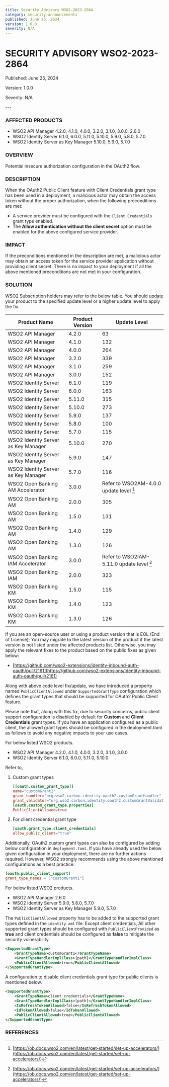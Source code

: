 ```yaml
---
title: Security Advisory WSO2-2023-2864
category: security-announcements
published: June 25, 2024
version: 1.0.0
severity: N/A
---
```


# SECURITY ADVISORY WSO2-2023-2864

<p class="doc-info">Published: June 25, 2024</p>
<p class="doc-info">Version: 1.0.0</p>
<p class="doc-info">Severity: N/A</p>
---

### AFFECTED PRODUCTS
* WSO2 API Manager 4.2.0, 4.1.0, 4.0.0, 3.2.0, 3.1.0, 3.0.0, 2.6.0
* WSO2 Identity Server 6.1.0, 6.0.0, 5.11.0, 5.10.0, 5.9.0, 5.8.0, 5.7.0
* WSO2 Identity Server as Key Manager 5.10.0, 5.9.0, 5.7.0 


### OVERVIEW
Potential insecure authorization configuration in the OAuth2 flow.


### DESCRIPTION
When the OAuth2 Public Client feature with Client Credentials grant type has been used in a deployment, a malicious actor may obtain the access token without the proper authorization, when the following preconditions are met:

* A service provider must be configured with the `Client Credentials` grant type enabled.
* The **Allow authentication without the client secret** option must be enabled for the above configured service provider. 

### IMPACT
If the preconditions mentioned in the description are met, a malicious actor may obtain an access token for the service provider application without providing client secret. There is no impact to your deployment if all the above mentioned preconditions are not met in your configuration.

### SOLUTION

WSO2 Subscription holders may refer to the below table. You should [update](https://wso2.com/updates/) your product to the specified update level or a higher update level to apply the fix.


| Product Name                        | Product Version | Update Level                             |
| ----------------------------------- | --------------- | ---------------------------------------- |
| WSO2 API Manager                    | 4.2.0           | 63                                       |
| WSO2 API Manager                    | 4.1.0           | 132                                      |
| WSO2 API Manager                    | 4.0.0           | 264                                      |
| WSO2 API Manager                    | 3.2.0           | 339                                      |
| WSO2 API Manager                    | 3.1.0           | 259                                      |
| WSO2 API Manager                    | 3.0.0           | 152                                      |
| WSO2 Identity Server                | 6.1.0           | 119                                      |
| WSO2 Identity Server                | 6.0.0           | 163                                      |
| WSO2 Identity Server                | 5.11.0          | 315                                      |
| WSO2 Identity Server                | 5.10.0          | 273                                      |
| WSO2 Identity Server                | 5.9.0           | 137                                      |
| WSO2 Identity Server                | 5.8.0           | 100                                      |
| WSO2 Identity Server                | 5.7.0           | 115                                      |
| WSO2 Identity Server as Key Manager | 5.10.0          | 270                                      |
| WSO2 Identity Server as Key Manager | 5.9.0           | 147                                      |
| WSO2 Identity Server as Key Manager | 5.7.0           | 116                                      |
| WSO2 Open Banking AM Accelerator    | 3.0.0           | Refer to WSO2AM-4.0.0 update level [^1]  |
| WSO2 Open Banking AM                | 2.0.0           | 305                                      |
| WSO2 Open Banking AM                | 1.5.0           | 131                                      |
| WSO2 Open Banking AM                | 1.4.0           | 129                                      |
| WSO2 Open Banking AM                | 1.3.0           | 126                                      |
| WSO2 Open Banking IAM Accelerator   | 3.0.0           | Refer to WSO2IAM-5.11.0 update level [^1]|
| WSO2 Open Banking IAM               | 2.0.0           | 323                                      |
| WSO2 Open Banking KM                | 1.5.0           | 115                                      |
| WSO2 Open Banking KM                | 1.4.0           | 123                                      |
| WSO2 Open Banking KM                | 1.3.0           | 126                                      |


If you are an open-source user or using a product version that is EOL (End of License); You may migrate to the latest version of the product if the latest version is not listed under the affected products list. Otherwise, you may apply the relevant fixes to the product based on the public fixes as given below:

* [https://github.com/wso2-extensions/identity-inbound-auth-oauth/pull/2161](https://github.com/wso2-extensions/identity-inbound-auth-oauth/pull/2161)


Along with above code level fix/update, we have introduced a property named `PublicClientAllowed` under `SupportedGrantType` configuration which defines the grant types that should be supported for OAuth2 Public Client feature.

Please note that, along with this fix, due to security concerns, public client support configuration is disabled by default for **Custom** and **Client Credentials** grant types. If you have an application configured as a public client, the allowed grant types should be configured in the deployment.toml as follows to avoid any negative impacts to your use cases.

For below listed WSO2 products.

* WSO2 API Manager 4.2.0, 4.1.0, 4.0.0, 3.2.0, 3.1.0, 3.0.0
* WSO2 Identity Server 6.1.0, 6.0.0, 5.11.0, 5.10.0 

Refer to,

1. Custom grant types
    ```toml
    [[oauth.custom_grant_type]]
    name="customGrant1"
    grant_handler="org.wso2.carbon.identity.oauth2.customGrantHandler"
    grant_validator="org.wso2.carbon.identity.oauth2.customGrantValidator"
    [oauth.custom_grant_type.properties]
    PublicClientAllowed=true
    ```
2. For client credential grant type 
    ```toml
    [oauth.grant_type.client_credentials]
    allow_public_client="true" 
    ```


Additionally, OAuth2 custom grant types can also be configured by adding below configuration in `deployment.toml`. If you have already used the below given configuration in your deployment, there are no further actions required. However, WSO2 strongly recommends using the above mentioned configurations as a best practice. 

```toml
[oauth.public_client_support]
grant_type_names = ["customGrant1"] 
```

For below listed WSO2 products.

* WSO2 API Manager 2.6.0
* WSO2 Identity Server 5.9.0, 5.8.0, 5.7.0
* WSO2 Identity Server as Key Manager 5.9.0, 5.7.0 

The `PublicClientAllowed` property has to be added to the supported grant types defined in the `identity.xml` file. Except client credentials, All other supported grant types should be configured with `PublicClientProvided` as **true** and client credentials should be configured as **false** to mitigate the security vulnerability.

```xml
<SupportedGrantType>
    <GrantTypeName>customGrant1</GrantTypeName>
    <GrantTypeHandlerImplClass>{path}</GrantTypeHandlerImplClass>
    <PublicClientAllowed>true</PublicClientAllowed>
</SupportedGrantType> 
```

A configuration to disable client credentials grant type for public clients is mentioned below. 

```xml
<SupportedGrantType>
    <GrantTypeName>client_credentials</GrantTypeName>
    <GrantTypeHandlerImplClass>[path]</GrantTypeHandlerImplClass>
    <IsRefreshTokenAllowed>false</IsRefreshTokenAllowed>
    <IdTokenAllowed>false</IdTokenAllowed>
    <PublicClientAllowed>true</PublicClientAllowed>
</SupportedGrantType> 
```


### REFERENCES
[^1]: [https://ob.docs.wso2.com/en/latest/get-started/set-up-accelerators/](https://ob.docs.wso2.com/en/latest/get-started/set-up-accelerators/)